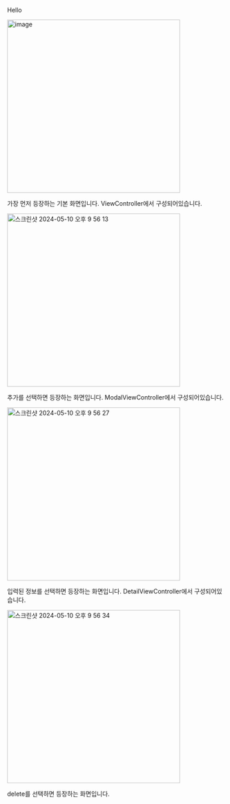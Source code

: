 Hello


<img width="400" alt="image" src="https://github.com/3rd-PARD-iOS-PART/iOS_JaeHyeokYoo/assets/103707692/3b63299e-dc16-41a9-be28-749966cd443e">

가장 먼저 등장하는 기본 화면입니다.
ViewController에서 구성되어있습니다.



<img width="400" alt="스크린샷 2024-05-10 오후 9 56 13" src="https://github.com/3rd-PARD-iOS-PART/iOS_JaeHyeokYoo/assets/103707692/e849b075-75d8-4532-8253-63565aa11cb4">

추가를 선택하면 등장하는 화면입니다.
ModalViewController에서 구성되어있습니다.


<img width="400" alt="스크린샷 2024-05-10 오후 9 56 27" src="https://github.com/3rd-PARD-iOS-PART/iOS_JaeHyeokYoo/assets/103707692/267f28db-578e-4905-9955-89181ea7d03c">

입력된 정보를 선택하면 등장하는 화면입니다.
DetailViewController에서 구성되어있습니다.


<img width="400" alt="스크린샷 2024-05-10 오후 9 56 34" src="https://github.com/3rd-PARD-iOS-PART/iOS_JaeHyeokYoo/assets/103707692/46a71b26-68a8-4ad3-a91c-4dd352206807">

delete를 선택하면 등장하는 화면입니다.

